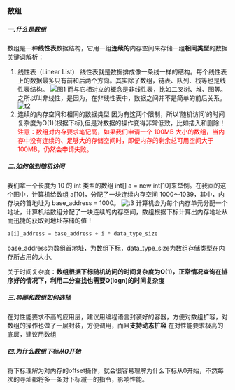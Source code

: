 ### 数组

##### 一.什么是数组
数组是一种**线性表**数据结构，它用一组**连续的**内存空间来存储一组**相同类型**的数据
关键词解析：
1. 线性表（Linear List）
   线性表就是数据排成像一条线一样的结构。每个线性表上的数据最多只有前和后两个方向。其实除了数组，链表、队列、栈等也是线性表结构。
   ![图1](https://static001.geekbang.org/resource/image/b6/77/b6b71ec46935130dff5c4b62cf273477.jpg)
   而与它相对立的概念是非线性表，比如二叉树、堆、图等。之所以叫非线性，是因为，在非线性表中，数据之间并不是简单的前后关系。
   ![t2](https://static001.geekbang.org/resource/image/6e/69/6ebf42641b5f98f912d36f6bf86f6569.jpg)
2. 连续的内存空间和相同的数据类型
   因为有这两个限制，所以‘随机访问’的时间复杂度为O(1)(根据下标),但是对数据的操作变得非常低效，比如插入和删除！
   <font color=#FF0000> 注意：数组对内存要求笔记高，如果我们申请一个 100MB 大小的数组，当内存中没有连续的、足够大的存储空间时，即便内存的剩余总可用空间大于 100MB，仍然会申请失败。</font>

##### 二.如何做到随机访问
我们拿一个长度为 10 的 int 类型的数组 int[] a = new int[10]来举例。在我画的这个图中，计算机给数组 a[10]，分配了一块连续内存空间 1000～1039，其中，内存块的首地址为 base_address = 1000。
![t3](https://static001.geekbang.org/resource/image/98/c4/98df8e702b14096e7ee4a5141260cdc4.jpg)
计算机会为每个内存单元分配一个地址，计算机给数组分配了一块连续的内存空间，数组根据下标计算出内存地址从而迅捷的获取到地址存储的值！
```c++
a[i]_address = base_address + i * data_type_size
```
base_address为数组首地址，为数组下标，data_type_size为数组存储类型在内存所占用的大小。

关于时间复杂度：**数组根据下标随机访问的时间复杂度为O(1)，正常情况查询在排序好的情况下，利用二分查找也需要O(logn)的时间复杂度**

##### 三.容器和数组如何选择
在对性能要求不高的应用层，建议用编程语言封装好的容器，方便对数组扩容，对数组的操作也做了一层封装，方便调用，而且**支持动态扩容**
在对性能要求极高的底层，建议用数组

##### 四.为什么数组下标从0开始
将下标理解为对内存的offset操作，就会很容易理解为什么下标从0开始，不然每次的寻址都将多一条对下标减一的指令，影响性能。
